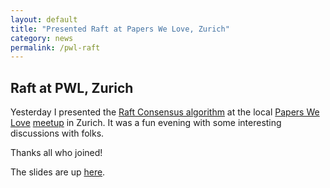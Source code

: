 ```yaml
---
layout: default
title: "Presented Raft at Papers We Love, Zurich"
category: news 
permalink: /pwl-raft
---
```

## Raft at PWL, Zurich 

Yesterday I presented the [Raft Consensus algorithm](https://raft.github.io/raft.pdf) 
at the local [Papers We Love](http://paperswelove.org/) 
[meetup](https://www.meetup.com/Papers-we-love-Zurich/events/240580418/) in Zurich. 
It was a fun evening with some interesting discussions with folks. 

Thanks all who joined! 

The slides are up [here](https://github.com/animeshtrivedi/animeshtrivedi.github.io/blob/master/files/pwl-raft.pdf).
